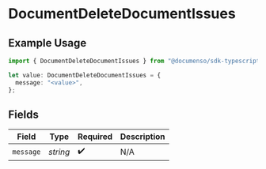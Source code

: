 # DocumentDeleteDocumentIssues

## Example Usage

```typescript
import { DocumentDeleteDocumentIssues } from "@documenso/sdk-typescript/models/errors";

let value: DocumentDeleteDocumentIssues = {
  message: "<value>",
};
```

## Fields

| Field              | Type               | Required           | Description        |
| ------------------ | ------------------ | ------------------ | ------------------ |
| `message`          | *string*           | :heavy_check_mark: | N/A                |